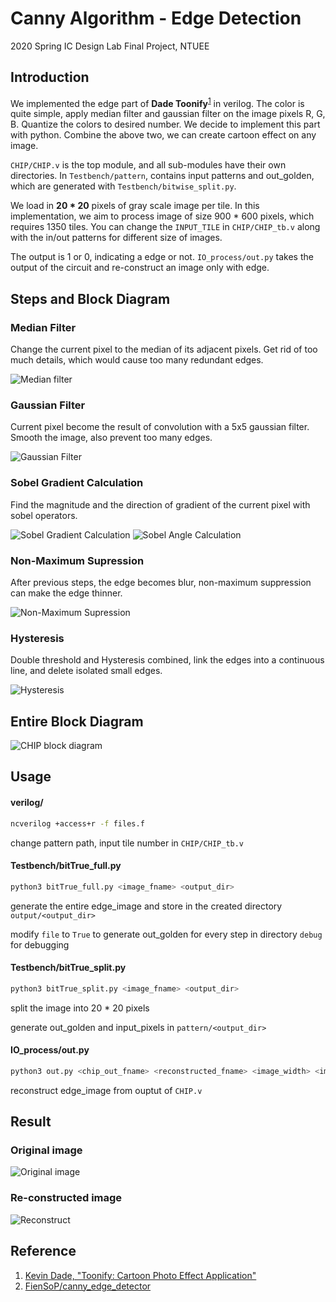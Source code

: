 # Canny Algorithm - Edge Detection

2020 Spring IC Design Lab Final Project, NTUEE

## Introduction
We implemented the edge part of **Dade Toonify**<sup>[1](#Reference)</sup> in verilog. The color is quite simple, apply median filter and gaussian filter on the image pixels R, G, B. Quantize the colors to desired number. We decide to implement this part with python. Combine the above two, we can create cartoon effect on any image.

`CHIP/CHIP.v` is the top module, and all sub-modules have their own directories. In `Testbench/pattern`, contains input patterns and out_golden, which are generated with `Testbench/bitwise_split.py`.

We load in **20 * 20** pixels of gray scale image per tile. In this implementation, we aim to process image of size 900 * 600 pixels, which requires 1350 tiles. You can change the `INPUT_TILE` in `CHIP/CHIP_tb.v` along with the in/out patterns for different size of images.

The output is 1 or 0, indicating a edge or not. `IO_process/out.py` takes the output of the circuit and re-construct an image only with edge.

## Steps and Block Diagram
### Median Filter
Change the current pixel to the median of its adjacent pixels. Get rid of too much details, which would cause too many redundant edges.

![Median filter](asset/med_fil.png)
### Gaussian Filter
Current pixel become the result of convolution with a 5x5 gaussian filter. Smooth the image, also prevent too many edges.

![Gaussian Filter](asset/gau_fil.png)
### Sobel Gradient Calculation
Find the magnitude and the direction of gradient of the current pixel with sobel operators.

![Sobel Gradient Calculation](asset/sobel_grad.png)
![Sobel Angle Calculation](asset/sobel_ang.png)
### Non-Maximum Supression
After previous steps, the edge becomes blur, non-maximum suppression can make the edge thinner.

![Non-Maximum Supression](asset/non_max.png)
### Hysteresis
Double threshold and Hysteresis combined, link the edges into a continuous line, and delete isolated small edges.

![Hysteresis](asset/hyster.png)

## Entire Block Diagram
![CHIP block diagram](asset/CHIP.png)

## Usage
#### verilog/
```bash
ncverilog +access+r -f files.f
```
change pattern path, input tile number in `CHIP/CHIP_tb.v`
#### Testbench/bitTrue_full.py
```bash
python3 bitTrue_full.py <image_fname> <output_dir>
```
generate the entire edge_image and store in the created directory `output/<output_dir>`

modify `file` to `True` to generate out_golden for every step in directory `debug` for debugging
#### Testbench/bitTrue_split.py
```bash
python3 bitTrue_split.py <image_fname> <output_dir>
```
split the image into 20 * 20 pixels

generate out_golden and input_pixels in `pattern/<output_dir>`
#### IO_process/out.py
```bash
python3 out.py <chip_out_fname> <reconstructed_fname> <image_width> <image_height>
```
reconstruct edge_image from ouptut of `CHIP.v`

## Result
### Original image
![Original image](asset/dolphin.jpg)
### Re-constructed image
![Reconstruct](asset/dolphin_edge.jpg)

## Reference
1. [Kevin Dade, "Toonify: Cartoon Photo Effect Application"](https://stacks.stanford.edu/file/druid:yt916dh6570/Dade_Toonify.pdf?fbclid=IwAR1gOlnXmNU__UuYD7Nf0CCpfYra8a3TEcoqNKSrLZkzdsH3rN_HOahgmfU)
2. [FienSoP/canny_edge_detector](https://github.com/FienSoP/canny_edge_detector)
